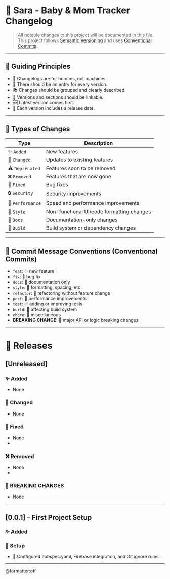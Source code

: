 # 📒 Sara - Baby & Mom Tracker Changelog

> All notable changes to this project will be documented in this file.  
> This project follows [Semantic Versioning](https://semver.org/spec/v2.0.0.html) and uses [Conventional Commits](https://www.conventionalcommits.org/en/v1.0.0/).

---

## 📌 Guiding Principles

- 📖 Changelogs are for humans, not machines.
- 🔄 There should be an entry for every version.
- 📚 Changes should be grouped and clearly described.
- 🔗 Versions and sections should be linkable.
- 🆕 Latest version comes first.
- 📅 Each version includes a release date.

---

## 📂 Types of Changes

| Type | Description |
|------|-------------|
| ✨ `Added` | New features |
| 🔁 `Changed` | Updates to existing features |
| ⚠️ `Deprecated` | Features soon to be removed |
| ❌ `Removed` | Features that are now gone |
| 🐛 `Fixed` | Bug fixes |
| 🔒 `Security` | Security improvements |
| 🚀 `Performance` | Speed and performance improvements |
| 🎨 `Style` | Non-functional UI/code formatting changes |
| 📄 `Docs` | Documentation-only changes |
| 🧱 `Build` | Build system or dependency changes |

---

## 🎯 Commit Message Conventions (Conventional Commits)

- `feat`: ✨ new feature
- `fix`: 🐛 bug fix
- `docs`: 📄 documentation only
- `style`: 🎨 formatting, spacing, etc.
- `refactor`: 🔧 refactoring without feature change
- `perf`: 🚀 performance improvements
- `test`: ✅ adding or improving tests
- `build`: 🧱 affecting build system
- `chore`: 🔩 miscellaneous
- **BREAKING CHANGE**: 🛑 major API or logic breaking changes

---

# 🚀 Releases

## [Unreleased]

### ✨ Added
- None

### 🔁 Changed
- None

### 🐛 Fixed
- None
- 
### ❌ Removed
- None
- 
### 🛑 BREAKING CHANGES
- None

---

## [0.0.1] – First Project Setup 

### ✨ Added


### 🔧 Setup
- 🔧 Configured pubspec.yaml, Firebase integration, and Git ignore rules

---

@formatter:off
